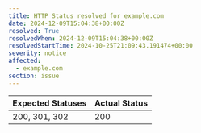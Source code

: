 ```yaml
---
title: HTTP Status resolved for example.com
date: 2024-12-09T15:04:38+00:00Z
resolved: True
resolvedWhen: 2024-12-09T15:04:38+00:00Z
resolvedStartTime: 2024-10-25T21:09:43.191474+00:00
severity: notice
affected:
  - example.com
section: issue
---
```


| Expected Statuses | Actual Status  |
|-------------------|----------------|
| 200, 301, 302 | 200 |
